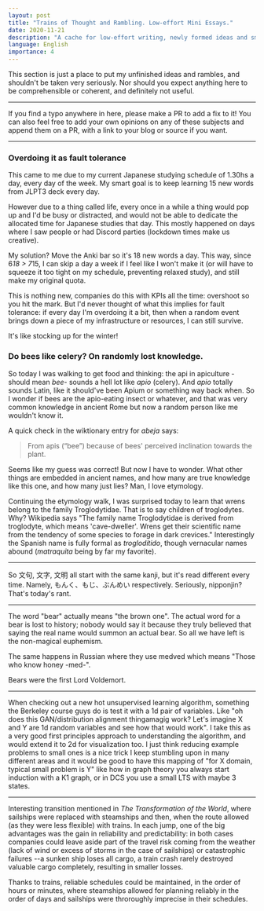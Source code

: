 ```yaml
---
layout: post
title: "Trains of Thought and Rambling. Low-effort Mini Essays."
date: 2020-11-21
description: "A cache for low-effort writing, newly formed ideas and small 1 or 2 paragraph long reflections"
language: English
importance: 4
---
```

This section is just a place to put my unfinished ideas and rambles, and shouldn't be taken very seriously. Nor should you expect anything here to be comprehensible or coherent, and definitely not useful.

---

If you find a typo anywhere in here, please make a PR to add a fix to it! You can also feel free to add your own opinions on any of these subjects and append them on a PR, with a link to your blog or source if you want.

---

### Overdoing it as fault tolerance

This came to me due to my current Japanese studying schedule of 1.30hs a day, every day of the week. My smart goal is to keep learning 15 new words from JLPT3 deck every day. 

However due to a thing called life, every once in a while a thing would pop up and I'd be busy or distracted, and would not be able to dedicate the allocated time for Japanese studies that day. This mostly happened on days where I saw people or had Discord parties (lockdown times make us creative).

My solution? Move the Anki bar so it's 18 new words a day. This way, since 6*18 > 7*15, I can skip a day a week if I feel like I won't make it (or will have to squeeze it too tight on my schedule, preventing relaxed study), and still make my original quota. 

This is nothing new, companies do this with KPIs all the time: overshoot so you hit the mark. But I'd never thought of what this implies for fault tolerance: if every day I'm overdoing it a bit, then when a random event brings down a piece of my infrastructure or resources, I can still survive.

It's like stocking up for the winter!

### Do bees like celery? On randomly lost knowledge.

So today I was walking to get food and thinking: the api in apiculture -should mean *bee*- sounds a hell lot like *apio* (celery). And *apio* totally sounds Latin, like it should've been Apium or something way back when. So I wonder if bees are the apio-eating insect or whatever, and that was very common knowledge in ancient Rome but now a random person like me wouldn't know it.

A quick check in the wiktionary entry for *abeja* says:

> From apis (“bee”) because of bees' perceived inclination towards the plant.

Seems like my guess was correct! But now I have to wonder. What other things are embedded in ancient names, and how many are true knowledge like this one, and how many just lies? Man, I love etymology.

Continuing the etymology walk, I was surprised today to learn that wrens belong to the family Troglodytidae. That is to say children of troglodytes. Why? Wikipedia says "The family name Troglodytidae is derived from troglodyte, which means 'cave-dweller'. Wrens get their scientific name from the tendency of some species to forage in dark crevices." Interestingly the Spanish name is fully formal as _troglodítido_, though vernacular names abound (_matraquita_ being by far my favorite).

---

So 文句, 文字, 文明 all start with the same kanji, but it's read different every time. Namely, もんく、もじ、ぶんめい respectively. Seriously, nipponjin? That's today's rant.

---

The word "bear" actually means "the brown one". The actual word for a bear is lost to history; nobody would say it because they truly believed that saying the real name would summon an actual bear. So all we have left is the non-magical euphemism.

The same happens in Russian where they use medved which means "Those who know honey -med-".

Bears were the first Lord Voldemort.

---

When checking out a new hot unsupervised learning algorithm, something the Berkeley course guys do is test it with a 1d pair of variables. Like "oh does this GAN/distribution alignment thingamagig work? Let's imagine X and Y are 1d random variables and see how that would work". I take this as a very good first principles approach to understanding the algorithm, and would extend it to 2d for visualization too. I just think reducing example problems to small ones is a nice trick I keep stumbling upon in many different areas and it would be good to have this mapping of "for X domain, typical small problem is Y" like how in graph theory you always start induction with a K1 graph, or in DCS you use a small LTS with maybe 3 states.

---

Interesting transition mentioned in _The Transformation of the World_, where sailships were replaced with steamships and then, when the route allowed (as they were less flexible) with trains. In each jump, one of the big advantages was the gain in reliability and predictability: in both cases companies could leave aside part of the travel risk coming from the weather (lack of wind or excess of storms in the case of sailships) or catastrophic failures --a sunken ship loses all cargo, a train crash rarely destroyed valuable cargo completely, resulting in smaller losses.

Thanks to trains, reliable schedules could be maintained, in the order of hours or minutes, where steamships allowed for planning reliably in the order of days and sailships were throroughly imprecise in their schedules.
